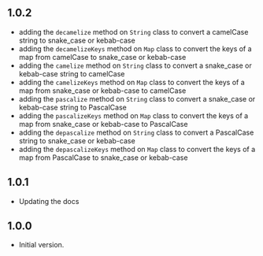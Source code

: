 ## 1.0.2

- adding the `decamelize` method on `String` class to convert a camelCase string to snake_case or kebab-case
- adding the `decamelizeKeys` method on `Map` class to convert the keys of a map from camelCase to snake_case or kebab-case
- adding the `camelize` method on `String` class to convert a snake_case or kebab-case string to camelCase
- adding the `camelizeKeys` method on `Map` class to convert the keys of a map from snake_case or kebab-case to camelCase
- adding the `pascalize` method on `String` class to convert a snake_case or kebab-case string to PascalCase
- adding the `pascalizeKeys` method on `Map` class to convert the keys of a map from snake_case or kebab-case to PascalCase
- adding the `depascalize` method on `String` class to convert a PascalCase string to snake_case or kebab-case
- adding the `depascalizeKeys` method on `Map` class to convert the keys of a map from PascalCase to snake_case or kebab-case

## 1.0.1

- Updating the docs

## 1.0.0

- Initial version.
